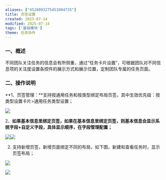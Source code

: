 ```yaml
---
aliases: ["4528093275451004735"]
title: 页签设置
created: 2025-07-14
modified: 2025-07-14
tags: ['基础模块']
theme: 任务协作
---
```


### **一、概述**

不同团队关注任务的信息会有所侧重，通过“任务卡片设置”，可根据团队对不同信息项的关注度设置各控件的展示方式和展示位置，定制团队专属的任务页面。

### **二、操作说明**

**1、页签管理：**支持按通用任务和按类型绑定布局页签，其中生效优先级：按类型设置卡片>通用任务类型设置；

![](bb4806a7b3b7766b73a0d1464ad1b0fc.jpg)

2、**如果基本信息里绑定页签，如果在基本信息里绑定页签，则基本信息会显示系统字段+自定义字段，具体显示顺序，在字段管理配置；**

![](102c35930ab5b6991723f79f85ec193a.jpg)![](e4b00cc92ff5a878daac10cb3b654166.jpg)

2. 支持新增页签，新增页面绑定不同的布局，如下图，新建和查看任务时，显示页签布局；

![](23a9b1e0a1da7f00f86559f0aa9a5aab.jpg)

![](3e12fe51d5c013c39f97e59ba9167b44.jpg)